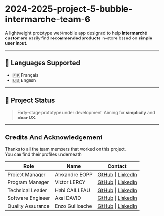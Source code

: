 # 2024-2025-project-5-bubble-intermarche-team-6

A lightweight prototype web/mobile app designed to help **Intermarché customers** easily find **recommended products** in-store based on **simple user input**.

---

## 💬 Languages Supported

- 🇫🇷 Français
- 🇺🇸 English

---

## 📁 Project Status

> Early-stage prototype under development. Aiming for **simplicity** and **clear UX**.

---

## Credits And Acknowledgement

Thanks to all the team members that worked on this project. \
You can find their profiles underneath.

| Role              | Name             | Contact                                                                                                            |
| ----------------- | ---------------- | ------------------------------------------------------------------------------------------------------------------ |
| Project Manager   |  Alexandre BOPP  | [GitHub](https://github.com/Boppalex) \| [LinkedIn](https://www.linkedin.com/in/alexandre-bopp-682a97250/)         |
| Program Manager   |  Victor LEROY    | [GitHub](https://github.com/Victor-Leroy) \| [LinkedIn](https://www.linkedin.com/in/victor-leroy-64baa3229/)          |
| Technical Leader  |  Habi CAILLEAU   | [GitHub](https://github.com/habicll) \| [LinkedIn](https://www.linkedin.com/in/habi-cailleau-3b72b5293/)           |
| Software Engineer |  Axel DAVID      | [GitHub](https://github.com/Fus1onAxel) \| [LinkedIn](https://www.linkedin.com/in/axel-david-6384bb32a/)       |
| Quality Assurance |  Enzo Guillouche | [GitHub](https://github.com/EnzoGuillouche) \| [LinkedIn](https://www.linkedin.com/in/enzoguillouche/) |
